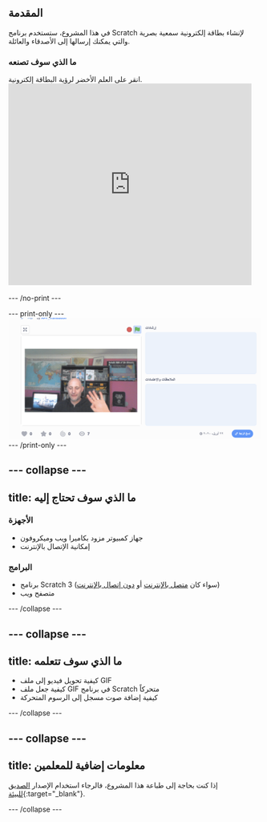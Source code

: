 ## المقدمة

في هذا المشروع، ستستخدم برنامج Scratch لإنشاء بطاقة إلكترونية سمعية بصرية والتي يمكنك إرسالها إلى الأصدقاء والعائلة.

### ما الذي سوف تصنعه

انقر على العلم الأخضر لرؤية البطاقة إلكترونية. <iframe src="https://scratch.mit.edu/projects/385557938/embed" allowtransparency="true" width="485" height="402" frameborder="0" scrolling="no" allowfullscreen mark="crwd-mark"></iframe>

--- /no-print ---

--- print-only --- ![Complete project](images/showcase_static.png) --- /print-only ---

--- collapse ---
---
title: ما الذي سوف تحتاج إليه
---
### الأجهزة

- جهاز كمبيوتر مزود بكاميرا ويب وميكروفون
- إمكانية الإتصال بالإنترنت

### البرامج

- برنامج Scratch 3 (سواء كان [متصل بالإنترنت](http://rpf.io/scratchon) أو [دون إتصال بالإنترنت](http://rpf.io/scratchoff))
- متصفح ويب

--- /collapse ---

--- collapse ---
---
title: ما الذي سوف تتعلمه
---

- كيفية تحويل فيديو إلى ملف GIF
- كيفية جعل ملف GIF في برنامج Scratch متحركاً
- كيفية إضافة صوت مسجل إلى الرسوم المتحركة

--- /collapse ---

--- collapse ---
---
title: معلومات إضافية للمعلمين
---

إذا كنت بحاجة إلى طباعة هذا المشروع، فالرجاء استخدام الإصدار [الصديق للبيئة](https://projects.raspberrypi.org/en/projects/av-e-card/print){:target="_blank"}.

--- /collapse ---
